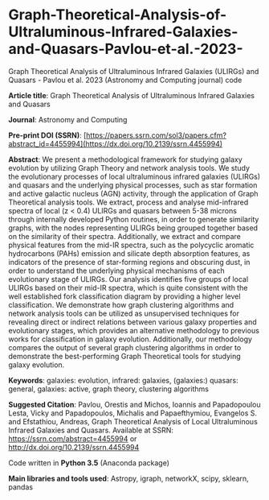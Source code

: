 # Graph-Theoretical-Analysis-of-Ultraluminous-Infrared-Galaxies-and-Quasars-Pavlou-et-al.-2023-
Graph Theoretical Analysis of Ultraluminous Infrared Galaxies (ULIRGs) and Quasars - Pavlou et al. 2023 (Astronomy and Computing journal) code

**Article title**: Graph Theoretical Analysis of Ultraluminous Infrared Galaxies and Quasars

**Journal**: Astronomy and Computing

**Pre-print DOI (SSRN)**: [https://papers.ssrn.com/sol3/papers.cfm?abstract_id=4455994](https://dx.doi.org/10.2139/ssrn.4455994)


**Abstract**:
We present a methodological framework for studying galaxy evolution by utilizing Graph Theory and network analysis tools. We study the evolutionary processes of local ultraluminous infrared galaxies (ULIRGs) and quasars and the underlying physical processes, such as star formation and active galactic nucleus (AGN) activity, through the application of Graph Theoretical analysis tools. We extract, process and analyse mid-infrared spectra of local (z < 0.4) ULIRGs and quasars between 5-38 microns through internally developed Python routines, in order to generate similarity graphs, with the nodes representing ULIRGs being grouped together based on the similarity of their spectra. Additionally, we extract and compare physical features from the mid-IR spectra, such as the polycyclic aromatic hydrocarbons (PAHs) emission and silicate depth absorption features, as indicators of the presence of star-forming regions and obscuring dust, in order to understand the underlying physical mechanisms of each evolutionary stage of ULIRGs. Our analysis identifies five groups of local ULIRGs based on their mid-IR spectra, which is quite consistent with the well established fork classification diagram by providing a higher level classification. We demonstrate how graph clustering algorithms and network analysis tools can be utilized as unsupervised techniques for revealing direct or indirect relations between various galaxy properties and evolutionary stages, which provides an alternative methodology to previous works for classification in galaxy evolution. Additionally, our methodology compares the output of several graph clustering algorithms in order to demonstrate the best-performing Graph Theoretical tools for studying galaxy evolution.

**Keywords**: galaxies: evolution, infrared: galaxies, (galaxies:) quasars: general, galaxies: active, graph theory, clustering algorithms

**Suggested Citation**:
Pavlou, Orestis and Michos, Ioannis and Papadopoulou Lesta, Vicky and Papadopoulos, Michalis and Papaefthymiou, Evangelos S. and Efstathiou, Andreas, Graph Theoretical Analysis of Local Ultraluminous Infrared Galaxies and Quasars. Available at SSRN: https://ssrn.com/abstract=4455994 or http://dx.doi.org/10.2139/ssrn.4455994

Code written in **Python 3.5** (Anaconda package)

**Main libraries and tools used**: Astropy, igraph, networkX, scipy, sklearn, pandas
